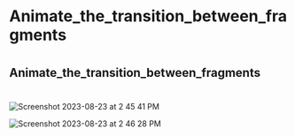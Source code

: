 # Animate_the_transition_between_fragments
#
## Animate_the_transition_between_fragments
#
![Screenshot 2023-08-23 at 2 45 41 PM](https://github.com/Experimenters1/Animate_the_transition_between_fragments/assets/64000769/7cee65d7-7c64-40ed-9edd-c2ea42f3373f)

![Screenshot 2023-08-23 at 2 46 28 PM](https://github.com/Experimenters1/Animate_the_transition_between_fragments/assets/64000769/d38b266c-3f1b-43c3-8e65-0b4f62f1fd2b)


